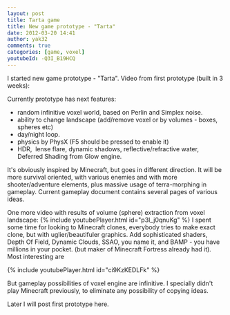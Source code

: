 ```yaml
---
layout: post
title: Tarta game
title: New game prototype - "Tarta"
date: 2012-03-20 14:41
author: yak32
comments: true
categories: [game, voxel]
youtubeId: -Q3I_B19HCQ
---
```


I started new game prototype - "Tarta". Video from first prototype (built in 3 weeks):

Currently prototype has next features:
<ul>
	<li>random infinitive voxel world, based on Perlin and Simplex noise.</li>
	<li>ability to change landscape (add/remove voxel or by volumes - boxes, spheres etc)</li>
	<li>day/night loop.</li>
	<li>physics by PhysX (F5 should be pressed to enable it)</li>
	<li>HDR,  lense flare, dynamic shadows, reflective/refractive water, Deferred Shading from Glow engine.</li>
</ul>
It's obviously inspired by Minecraft, but goes in different direction. It will be more survival oriented, with various enemies and with more shooter/adventure elements, plus massive usage of terra-morphing in gameplay. Current gameplay document contains several pages of various ideas.

One more video with results of volume (sphere) extraction from voxel landscape:
{% include youtubePlayer.html id="p3I_j0qnuKg" %}
I spent some time for looking to Minecraft clones, everybody tries to make exact clone, but with uglier/beautifuler graphics. Add sophisticated shaders, Depth Of Field, Dynamic Clouds, SSAO, you name it, and BAMP - you have millions in your pocket. (but maker of Minecraft Fortress already had it). Most interesting are

{% include youtubePlayer.html id="ci9KzKEDLFk" %}

But gameplay possibilities of voxel engine are infinitive. I specially didn't play Minecraft previously, to eliminate any possibility of copying ideas.

Later I will post first prototype here.
